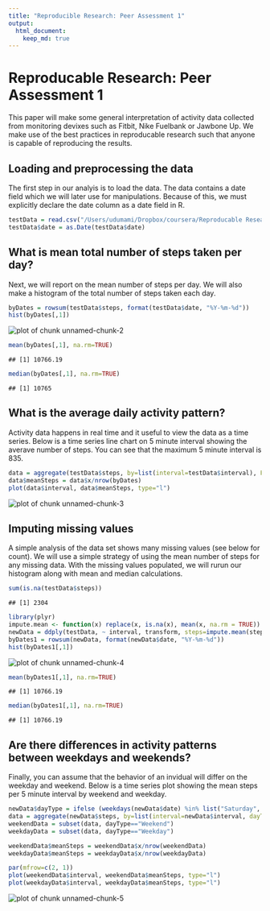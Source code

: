 ```yaml
---
title: "Reproducible Research: Peer Assessment 1"
output: 
  html_document:
    keep_md: true
---
```

# Reproducable Research: Peer Assessment 1
This paper will make some general interpretation of activity data collected from monitoring devixes such as Fitbit, Nike Fuelbank or Jawbone Up. We make use of the best practices in reproducable research such that anyone is capable of reproducing the results. 

## Loading and preprocessing the data
The first step in our analyis is to load the data. The data contains a date field which we will later use for manipulations. Because of this, we must explicitly declare the date column as a date field in R. 

```r
testData = read.csv("/Users/udumami/Dropbox/coursera/Reproducable Research/RepData_PeerAssessment1/activity.csv")
testData$date = as.Date(testData$date)
```

## What is mean total number of steps taken per day?
Next, we will report on the mean number of steps per day. We will also make a histogram of the total number of steps taken each day. 

```r
byDates = rowsum(testData$steps, format(testData$date, "%Y-%m-%d"))
hist(byDates[,1])
```

![plot of chunk unnamed-chunk-2](figure/unnamed-chunk-2-1.png) 

```r
mean(byDates[,1], na.rm=TRUE)
```

```
## [1] 10766.19
```

```r
median(byDates[,1], na.rm=TRUE)
```

```
## [1] 10765
```

## What is the average daily activity pattern?
Activity data happens in real time and it useful to view the data as a time series. Below is a time series line chart on 5 minute interval showing the averave number of steps. You can see that the maximum 5 minute interval is 835. 

```r
data = aggregate(testData$steps, by=list(interval=testData$interval), FUN=sum, na.rm=TRUE)
data$meanSteps = data$x/nrow(byDates)
plot(data$interval, data$meanSteps, type="l")
```

![plot of chunk unnamed-chunk-3](figure/unnamed-chunk-3-1.png) 

## Imputing missing values
A simple analysis of the data set shows many missing values (see below for count). We will use a simple strategy of using the mean number of steps for any missing data. With the missing values populated, we will rurun our histogram along with mean and median calculations. 

```r
sum(is.na(testData$steps))
```

```
## [1] 2304
```

```r
library(plyr)
impute.mean <- function(x) replace(x, is.na(x), mean(x, na.rm = TRUE))
newData = ddply(testData, ~ interval, transform, steps=impute.mean(steps))
byDates1 = rowsum(newData, format(newData$date, "%Y-%m-%d"))
hist(byDates1[,1])
```

![plot of chunk unnamed-chunk-4](figure/unnamed-chunk-4-1.png) 

```r
mean(byDates1[,1], na.rm=TRUE)
```

```
## [1] 10766.19
```

```r
median(byDates1[,1], na.rm=TRUE)
```

```
## [1] 10766.19
```

## Are there differences in activity patterns between weekdays and weekends?
Finally, you can assume that the behavior of an invidual will differ on the weekday and weekend. Below is a time series plot showing the mean steps per 5 minute interval by weekend and weekday. 

```r
newData$dayType = ifelse (weekdays(newData$date) %in% list("Saturday", "Sunday") , "Weekend", "Weekday")
data = aggregate(newData$steps, by=list(interval=newData$interval, dayType=newData$dayType), FUN=sum, na.rm=TRUE)
weekendData = subset(data, dayType=="Weekend")
weekdayData = subset(data, dayType=="Weekday")

weekendData$meanSteps = weekendData$x/nrow(weekendData)
weekdayData$meanSteps = weekdayData$x/nrow(weekdayData)

par(mfrow=c(2, 1))
plot(weekendData$interval, weekendData$meanSteps, type="l")
plot(weekdayData$interval, weekdayData$meanSteps, type="l")
```

![plot of chunk unnamed-chunk-5](figure/unnamed-chunk-5-1.png) 
